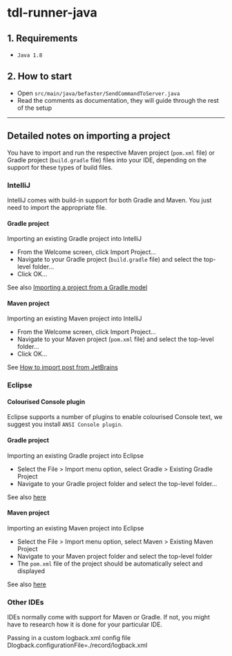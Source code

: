 # tdl-runner-java


## 1. Requirements

- `Java 1.8`

## 2. How to start

- Open `src/main/java/befaster/SendCommandToServer.java`
- Read the comments as documentation, they will guide through the rest of the setup





---

## Detailed notes on importing a project

You have to import and run the respective Maven project (`pom.xml` file)
or Gradle project (`build.gradle` file) files into your IDE,
depending on the support for these types of build files.

### IntelliJ

IntelliJ comes with build-in support for both Gradle and Maven.
You just need to import the appropriate file.

#### Gradle project

Importing an existing Gradle project into IntelliJ
- From the Welcome screen, click Import Project...
- Navigate to your Gradle project (`build.gradle` file) and select the top-level folder...
- Click OK...

See also [Importing a project from a Gradle model](https://www.jetbrains.com/help/idea/gradle.html#gradle_import)

#### Maven project

Importing an existing Maven project into IntelliJ
- From the Welcome screen, click Import Project...
- Navigate to your Maven project (`pom.xml` file) and select the top-level folder...
- Click OK...

See [How to import post from JetBrains](https://blog.jetbrains.com/idea/2008/03/opening-maven-projects-is-easy-as-pie/)


### Eclipse

#### Colourised Console plugin

Eclipse supports a number of plugins to enable colourised Console text, we suggest you install `ANSI Console plugin`.

#### Gradle project

Importing an existing Gradle project into Eclipse
- Select the File > Import menu option, select Gradle > Existing Gradle Project
- Navigate to your Gradle project folder and select the top-level folder...

See also  [here](http://www.vogella.com/tutorials/EclipseGradle/article.html)

#### Maven project

Importing an existing Maven project into Eclipse
- Select the File > Import menu option, select Maven > Existing Maven Project
- Navigate to your Maven project folder and select the top-level folder
- The `pom.xml` file of the project should be automatically select and displayed

See also  [here](http://www.vogella.com/tutorials/EclipseMaven/article.html)


### Other IDEs

IDEs normally come with support for Maven or Gradle. If not, you might have to research how it is done for your particular IDE.


Passing in a custom logback.xml config file
Dlogback.configurationFile=./record/logback.xml